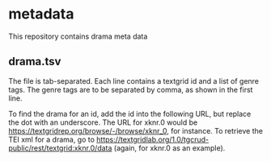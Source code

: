 # metadata
This repository contains drama meta data

## drama.tsv
The file is tab-separated.
Each line contains a textgrid id and a list of genre tags. The genre tags are to be separated by comma, as shown in the first line.

To find the drama for an id, add the id into the following URL, but replace the dot with an underscore. The URL for xknr.0 would be 
https://textgridrep.org/browse/-/browse/xknr_0, for instance.
To retrieve the TEI xml for a drama, go to 
https://textgridlab.org/1.0/tgcrud-public/rest/textgrid:xknr.0/data (again, for xknr.0 as an example).